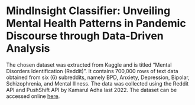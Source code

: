 # MindInsight Classifier: Unveiling Mental Health Patterns in Pandemic Discourse through Data-Driven Analysis

The chosen dataset was extracted from Kaggle and is titled “Mental Disorders Identification (Reddit)”. It contains 700,000 rows of text data obtained from six (6) subreddits, namely BPD, Anxiety, Depression, Bipolar, Schizophrenia, and Mental Illness. The data was collected using the Reddit API and PushShift API by Kamarul Adha last 2022. The dataset can be accessed online [here](https://www.kaggle.com/datasets/kamaruladha/mental-disorders-identification-reddit-nlp). 
